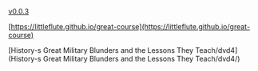 [v0.0.3](https://github.com/littleflute/great-course1/edit/master/README.md)

[https://littleflute.github.io/great-course](https://littleflute.github.io/great-course)

[History-s Great Military Blunders and the Lessons They Teach/dvd4](History-s Great Military Blunders and the Lessons They Teach/dvd4/)

